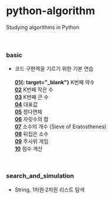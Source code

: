 # python-algorithm
 Studying algorithms in Python<br><br><br>

### basic
- 코드 구현력을 기르기 위한 기본 연습<br><br>
**[01](https://github.com/eunji-universe/python-algorithm/blob/master/basic/question1.py){: target="_blank"}**  K번째 약수<br>
**[02](https://github.com/eunji-universe/python-algorithm/blob/master/basic/question2.py)**  K번째 작은 수<br>
**[03](https://github.com/eunji-universe/python-algorithm/blob/master/basic/question3.py)**  K번째 큰 수<br>
**[04](https://github.com/eunji-universe/python-algorithm/blob/master/basic/question4.py)**  대표값<br>
**[05](https://github.com/eunji-universe/python-algorithm/blob/master/basic/question5.py)**  정다면체<br>
**[06](https://github.com/eunji-universe/python-algorithm/blob/master/basic/question6.py)**  자릿수의 합<br>
**[07](https://github.com/eunji-universe/python-algorithm/blob/master/basic/question7.py)**  소수의 개수 (Sieve of Eratosthenes)<br>
**[08](https://github.com/eunji-universe/python-algorithm/blob/master/basic/question8.py)**  뒤집은 소수<br>
**[09](https://github.com/eunji-universe/python-algorithm/blob/master/basic/question9.py)**  주사위 게임<br>
**[10](https://github.com/eunji-universe/python-algorithm/blob/master/basic/question10.py)** 점수 계산<br>
<br>

### search_and_simulation
- String, 1차원·2차원 리스트 탐색
